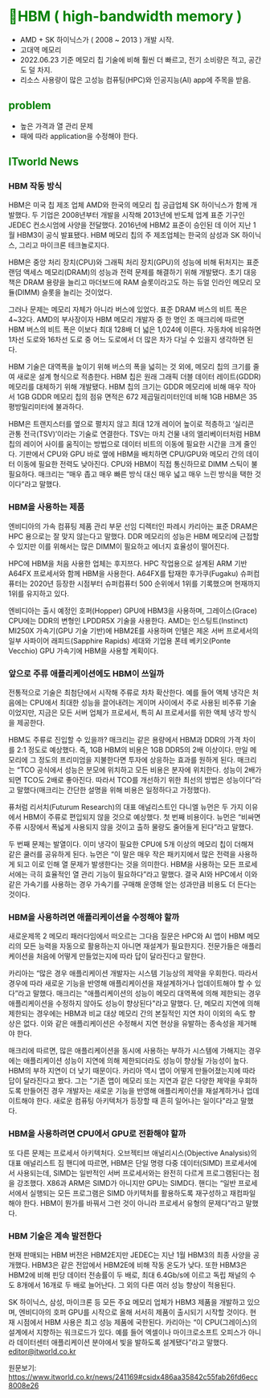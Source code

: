 <style>
    g { color : Green }
</style>

# <g>🔴HBM ( high-bandwidth memory )</g>

- AMD + SK 하이닉스가 ( 2008 ~ 2013 ) 개발 시작.  
- 고대역 메모리
- 2022.06.23 기준 메모리 칩 기술에 비해 훨씬 더 빠르고, 전기 소비량은 적고, 공간도 덜 차지. 
- 리소스 사용량이 많은 고성능 컴퓨팅(HPC)와 인공지능(AI) app에 주목을 받음.  

## <g> problem </g>


- 높은 가격과 열 관리 문제
- 때에 따라 application을 수정해야 한다. 


## <g> ITworld News </g>

### HBM 작동 방식
HBM은 미국 칩 제조 업체 AMD와 한국의 메모리 칩 공급업체 SK 하이닉스가 함께 개발했다. 두 기업은 2008년부터 개발을 시작해 2013년에 반도체 업계 표준 기구인 JEDEC 컨소시엄에 사양을 전달했다. 2016년에 HBM2 표준이 승인된 데 이어 지난 1월 HBM3이 공식 발표됐다. HBM 메모리 칩의 주 제조업체는 한국의 삼성과 SK 하이닉스, 그리고 마이크론 테크놀로지다.  

HBM은 중앙 처리 장치(CPU)와 그래픽 처리 장치(GPU)의 성능에 비해 뒤처지는 표준 랜덤 액세스 메모리(DRAM)의 성능과 전력 문제를 해결하기 위해 개발됐다. 초기 대응책은 DRAM 용량을 늘리고 마더보드에 RAM 슬롯이라고도 하는 듀얼 인라인 메모리 모듈(DIMM) 슬롯을 늘리는 것이었다.  

그러나 문제는 메모리 자체가 아니라 버스에 있었다. 표준 DRAM 버스의 비트 폭은 4~32다. AMD의 부사장이자 HBM 메모리 개발자 중 한 명인 조 매크리에 따르면 HBM 버스의 비트 폭은 이보다 최대 128배 더 넓은 1,024에 이른다. 자동차에 비유하면 1차선 도로와 16차선 도로 중 어느 도로에서 더 많은 차가 다닐 수 있을지 생각하면 된다.  

HBM 기술은 대역폭을 높이기 위해 버스의 폭을 넓히는 것 외에, 메모리 칩의 크기를 줄여 새로운 설계 형식으로 적층한다. HBM 칩은 원래 그래픽 더블 데이터 레이트(GDDR) 메모리를 대체하기 위해 개발됐다. HBM 칩의 크기는 GDDR 메모리에 비해 매우 작아서 1GB GDDR 메모리 칩의 점유 면적은 672 제곱밀리미터인데 비해 1GB HBM은 35평방밀리미터에 불과하다.  

HBM은 트랜지스터를 옆으로 펼치지 않고 최대 12개 레이어 높이로 적층하고 ‘실리콘 관통 전극(TSV)’이라는 기술로 연결한다. TSV는 마치 건물 내의 엘리베이터처럼 HBM 칩의 레이어 사이를 움직이는 방법으로 데이터 비트의 이동에 필요한 시간을 크게 줄인다. 기판에서 CPU와 GPU 바로 옆에 HBM을 배치하면 CPU/GPU와 메모리 간의 데이터 이동에 필요한 전력도 낮아진다. CPU와 HBM이 직접 통신하므로 DIMM 스틱이 불필요하다. 매크리는 “매우 좁고 매우 빠른 방식 대신 매우 넓고 매우 느린 방식을 택한 것이다”라고 말했다.   
 
### HBM을 사용하는 제품
엔비디아의 가속 컴퓨팅 제품 관리 부문 선임 디렉터인 파레시 카리아는 표준 DRAM은 HPC 용으로는 잘 맞지 않는다고 말했다. DDR 메모리의 성능은 HBM 메모리에 근접할 수 있지만 이를 위해서는 많은 DIMM이 필요하고 에너지 효율성이 떨어진다.  

HPC에 HBM을 처음 사용한 업체는 후지쯔다. HPC 작업용으로 설계된 ARM 기반 A64FX 프로세서와 함께 HBM을 사용한다. A64FX를 탑재한 후가쿠(Fugaku) 슈퍼컴퓨터는 2020년 등장한 시점부터 슈퍼컴퓨터 500 순위에서 1위를 기록했으며 현재까지 1위를 유지하고 있다.  

엔비디아는 출시 예정인 호퍼(Hopper) GPU에 HBM3을 사용하며, 그레이스(Grace) CPU에는 DDR의 변형인 LPDDR5X 기술을 사용한다. AMD는 인스팅트(Instinct) MI250X 가속기(GPU 기술 기반)에 HBM2E를 사용하며 인텔은 제온 서버 프로세서의 일부 사파이어 래피드(Sapphire Rapids) 세대와 기업용 폰테 베키오(Ponte Vecchio) GPU 가속기에 HBM을 사용할 계획이다.  
 
### 앞으로 주류 애플리케이션에도 HBM이 쓰일까
전통적으로 기술은 최첨단에서 시작해 주류로 차차 확산한다. 예를 들어 액체 냉각은 처음에는 CPU에서 최대한 성능을 끌어내려는 게이머 사이에서 주로 사용된 비주류 기술이었지만, 지금은 모든 서버 업체가 프로세서, 특히 AI 프로세서를 위한 액체 냉각 방식을 제공한다.   

HBM도 주류로 진입할 수 있을까? 매크리는 같은 용량에서 HBM과 DDR의 가격 차이를 2:1 정도로 예상했다. 즉, 1GB HBM의 비용은 1GB DDR5의 2배 이상이다. 만일 메모리에 그 정도의 프리미엄을 지불한다면 투자에 상응하는 효과를 원하게 된다. 매크리는 “TCO 공식에서 성능은 분모에 위치하고 모든 비용은 분자에 위치한다. 성능이 2배가 되면 TCO도 2배로 좋아진다. 따라서 TCO를 개선하기 위한 최선의 방법은 성능이다”라고 말했다(매크리는 간단한 설명을 위해 비용은 일정하다고 가정했다).   

퓨처럼 리서치(Futurum Research)의 대표 애널리스트인 다니엘 뉴먼은 두 가지 이유에서 HBM이 주류로 편입되지 않을 것으로 예상했다. 첫 번째 비용이다. 뉴먼은 “비싸면 주류 시장에서 폭넓게 사용되지 않을 것이고 출하 물량도 줄어들게 된다”라고 말했다.   

두 번째 문제는 발열이다. 이미 냉각이 필요한 CPU에 5개 이상의 메모리 칩이 더해져 같은 쿨러를 공유하게 된다. 뉴먼은 “이 말은 매우 작은 패키지에서 많은 전력을 사용하게 되고 이로 인해 열 문제가 발생한다는 것을 의미한다. HBM을 사용하는 모든 프로세서에는 극히 효율적인 열 관리 기능이 필요하다”라고 말했다. 결국 AI와 HPC에서 이와 같은 가속기를 사용하는 경우 가속기를 구매해 운영해 얻는 성과만큼 비용도 더 든다는 것이다.   
 
### HBM을 사용하려면 애플리케이션을 수정해야 할까
새로운제목 2 메모리 패러다임에서 떠오르는 그다음 질문은 HPC와 AI 앱이 HBM 메모리의 모든 능력을 자동으로 활용하는지 아니면 재설계가 필요한지다. 전문가들은 애플리케이션을 처음에 어떻게 만들었는지에 따라 답이 달라진다고 말한다.   

카리아는 “많은 경우 애플리케이션 개발자는 시스템 기능상의 제약을 우회한다. 따라서 경우에 따라 새로운 기능을 반영해 애플리케이션을 재설계하거나 업데이트해야 할 수 있다”라고 말했다. 매크리는 "애플리케이션의 성능이 메모리 대역폭에 의해 제한되는 경우 애플리케이션을 수정하지 않아도 성능이 향상된다"라고 말했다. 단, 메모리 지연에 의해 제한되는 경우에는 HBM과 비교 대상 메모리 간의 본질적인 지연 차이 이외의 속도 향상은 없다. 이와 같은 애플리케이션은 수정해서 지연 현상을 유발하는 종속성을 제거해야 한다.   

매크리에 따르면, 많은 애플리케이션을 동시에 사용하는 부하가 시스템에 가해지는 경우에는 애플리케이션 성능이 지연에 의해 제한되더라도 성능이 향상될 가능성이 높다. HBM의 부하 지연이 더 낮기 때문이다. 카리아 역시 앱이 어떻게 만들어졌는지에 따라 답이 달라진다고 봤다. 그는 "기존 앱이 메모리 또는 지연과 같은 다양한 제약을 우회하도록 만들어진 경우 개발자는 새로운 기능을 반영해 애플리케이션을 재설계하거나 업데이트해야 한다. 새로운 컴퓨팅 아키텍처가 등장할 때 흔히 일어나는 일이다"라고 말했다.  
 
### HBM을 사용하려면 CPU에서 GPU로 전환해야 할까
또 다른 문제는 프로세서 아키텍처다. 오브젝티브 애널리시스(Objective Analysis)의 대표 애널리스트 짐 핸디에 따르면, HBM은 단일 명령 다중 데이터(SIMD) 프로세서에서 사용되는데, SIMD는 일반적인 서버 프로세서와는 완전히 다르게 프로그램된다는 점을 강조했다. X86과 ARM은 SIMD가 아니지만 GPU는 SIMD다. 핸디는 “일반 프로세서에서 실행되는 모든 프로그램은 SIMD 아키텍처를 활용하도록 재구성하고 재컴파일해야 한다. HBM이 뭔가를 바꿔서 그런 것이 아니라 프로세서 유형의 문제다”라고 말했다.    
 
### HBM 기술은 계속 발전한다
현재 판매되는 HBM 버전은 HBM2E지만 JEDEC는 지난 1월 HBM3의 최종 사양을 공개했다. HBM3은 같은 전압에서 HBM2E에 비해 작동 온도가 낮다. 또한 HBM3은 HBM2에 비해 핀당 데이터 전송률이 두 배로, 최대 6.4Gb/s에 이르고 독립 채널의 수도 8개에서 16개로 두 배로 늘어난다. 그 외의 다른 여러 성능 향상이 적용된다.   

SK 하이닉스, 삼성, 마이크론 등 모든 주요 메모리 업체가 HBM3 제품을 개발하고 있으며, 엔비디아의 호퍼 GPU를 시작으로 올해 서서히 제품이 출시되기 시작할 것이다. 현재 시점에서 HBM 사용은 최고 성능 제품에 국한된다. 카리아는 “이 CPU(그레이스)의 설계에서 지향하는 워크로드가 있다. 예를 들어 엑셀이나 마이크로소프트 오피스가 아니라 데이터센터 애플리케이션 분야에서 빛을 발하도록 설계됐다”라고 말했다.   
editor@itworld.co.kr  

원문보기:
https://www.itworld.co.kr/news/241169#csidx486aa35842c55fab26fd6ecc8008e26 